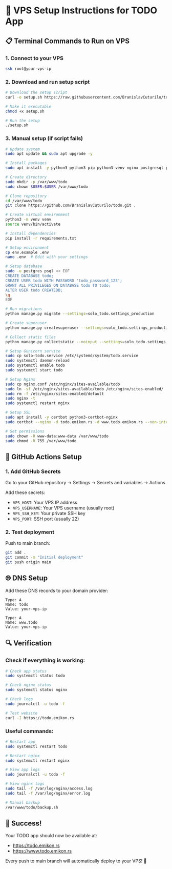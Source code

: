 # 🚀 VPS Setup Instructions for TODO App

## 📋 Terminal Commands to Run on VPS

### 1. Connect to your VPS
```bash
ssh root@your-vps-ip
```

### 2. Download and run setup script
```bash
# Download the setup script
curl -o setup.sh https://raw.githubusercontent.com/BranislavCuturilo/todo/main/setup.sh

# Make it executable
chmod +x setup.sh

# Run the setup
./setup.sh
```

### 3. Manual setup (if script fails)
```bash
# Update system
sudo apt update && sudo apt upgrade -y

# Install packages
sudo apt install -y python3 python3-pip python3-venv nginx postgresql postgresql-contrib git curl

# Create directory
sudo mkdir -p /var/www/todo
sudo chown $USER:$USER /var/www/todo

# Clone repository
cd /var/www/todo
git clone https://github.com/BranislavCuturilo/todo.git .

# Create virtual environment
python3 -m venv venv
source venv/bin/activate

# Install dependencies
pip install -r requirements.txt

# Setup environment
cp env.example .env
nano .env  # Edit with your settings

# Setup database
sudo -u postgres psql << EOF
CREATE DATABASE todo;
CREATE USER todo WITH PASSWORD 'todo_password_123';
GRANT ALL PRIVILEGES ON DATABASE todo TO todo;
ALTER USER todo CREATEDB;
\q
EOF

# Run migrations
python manage.py migrate --settings=solo_todo.settings_production

# Create superuser
python manage.py createsuperuser --settings=solo_todo.settings_production

# Collect static files
python manage.py collectstatic --noinput --settings=solo_todo.settings_production

# Setup Gunicorn service
sudo cp solo-todo.service /etc/systemd/system/todo.service
sudo systemctl daemon-reload
sudo systemctl enable todo
sudo systemctl start todo

# Setup Nginx
sudo cp nginx.conf /etc/nginx/sites-available/todo
sudo ln -sf /etc/nginx/sites-available/todo /etc/nginx/sites-enabled/
sudo rm -f /etc/nginx/sites-enabled/default
sudo nginx -t
sudo systemctl restart nginx

# Setup SSL
sudo apt install -y certbot python3-certbot-nginx
sudo certbot --nginx -d todo.emikon.rs -d www.todo.emikon.rs --non-interactive --agree-tos --email your-email@example.com

# Set permissions
sudo chown -R www-data:www-data /var/www/todo
sudo chmod -R 755 /var/www/todo
```

## 🔧 GitHub Actions Setup

### 1. Add GitHub Secrets
Go to your GitHub repository → Settings → Secrets and variables → Actions

Add these secrets:
- `VPS_HOST`: Your VPS IP address
- `VPS_USERNAME`: Your VPS username (usually root)
- `VPS_SSH_KEY`: Your private SSH key
- `VPS_PORT`: SSH port (usually 22)

### 2. Test deployment
Push to main branch:
```bash
git add .
git commit -m "Initial deployment"
git push origin main
```

## 🌐 DNS Setup

Add these DNS records to your domain provider:
```
Type: A
Name: todo
Value: your-vps-ip

Type: A  
Name: www.todo
Value: your-vps-ip
```

## 🔍 Verification

### Check if everything is working:
```bash
# Check app status
sudo systemctl status todo

# Check nginx status  
sudo systemctl status nginx

# Check logs
sudo journalctl -u todo -f

# Test website
curl -I https://todo.emikon.rs
```

### Useful commands:
```bash
# Restart app
sudo systemctl restart todo

# Restart nginx
sudo systemctl restart nginx

# View app logs
sudo journalctl -u todo -f

# View nginx logs
sudo tail -f /var/log/nginx/access.log
sudo tail -f /var/log/nginx/error.log

# Manual backup
/var/www/todo/backup.sh
```

## 🎯 Success!

Your TODO app should now be available at:
- https://todo.emikon.rs
- https://www.todo.emikon.rs

Every push to main branch will automatically deploy to your VPS! 🚀
